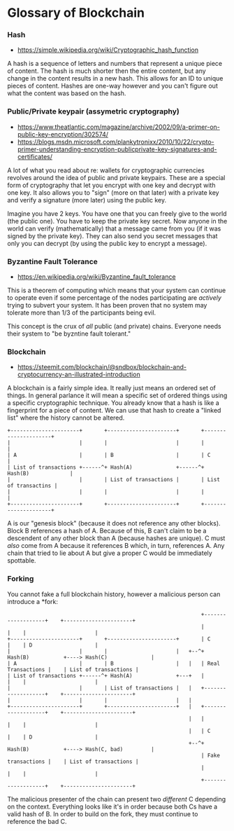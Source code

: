 # Glossary of Blockchain

### Hash

* https://simple.wikipedia.org/wiki/Cryptographic_hash_function

A hash is a sequence of letters and numbers that represent a unique piece of content. The hash is much shorter then the entire content, but any change in the content results in a new hash. This allows for an ID to unique pieces of content. Hashes are one-way however and you can't figure out what the content was based on the hash.

### Public/Private keypair (assymetric cryptography)

* https://www.theatlantic.com/magazine/archive/2002/09/a-primer-on-public-key-encryption/302574/
* https://blogs.msdn.microsoft.com/plankytronixx/2010/10/22/crypto-primer-understanding-encryption-publicprivate-key-signatures-and-certificates/

A lot of what you read about re: wallets for cryptographic currencies revolves around the idea of public and private keypairs. These are a special form of cryptography that let you encrypt with one key and decrypt with one key. It also allows you to "sign" (more on that later) with a private key and verify a signature (more later) using the public key.

Imagine you have 2 keys. You have one that you can freely give to the world (the public one). You have to keep the private key secret. Now anyone in the world can verify (mathematically) that a message came from you (if it was signed by the private key). They can also send you secret messages that only you can decrypt (by using the public key to encrypt a message).

### Byzantine Fault Tolerance

* https://en.wikipedia.org/wiki/Byzantine_fault_tolerance

This is a theorem of computing which means that your system can continue to operate even if some percentage of the nodes participating are *actively* trying to subvert your system. It has been proven that no system may tolerate more than 1/3 of the participants being evil.

This concept is the crux of *all* public (and private) chains. Everyone needs their system to "be byzntine fault tolerant."

### Blockchain

* https://steemit.com/blockchain/@sndbox/blockchain-and-cryptocurrency-an-illustrated-introduction

A blockchain is a fairly simple idea. It really just means an ordered set of things. In general parlance it will mean a specific set of ordered things using a specific cryptographic technique. You already know that a hash is like a fingerprint for a piece of content. We can use that hash to create a "linked list" where the history cannot be altered.

```
+----------------------+       +----------------------+       +---------------------+
|                      |       |                      |       |                     |
| A                    |       | B                    |       | C                   |
| List of transactions +------^+ Hash(A)              +------^+ Hash(B)             |
|                      |       | List of transactions |       | List of transactins |
|                      |       |                      |       |                     |
+----------------------+       +----------------------+       +---------------------+
```

A is our "genesis block" (because it does not reference any other blocks). Block B references a hash of A. Because of this, B can't claim to be a descendent of any other block than A (because hashes are unique). C must *also* come from A because it references B which, in turn, references A. Any chain that tried to lie about A but give a proper C would be immediately spottable.

### Forking

You cannot fake a full blockchain history, however a malicious person can introduce a *fork:

```
                                                              +-------------------+    +----------------------+
                                                              |                   |    |                      |
+----------------------+       +----------------------+       | C                 |    | D                    |
|                      |       |                      |   +--^+ Hash(B)           +----> Hash(C)              |
| A                    |       | B                    |   |   | Real Transactions |    | List of transactions |
| List of transactions +------^+ Hash(A)              +---+   |                   |    |                      |
|                      |       | List of transactions |   |   +-------------------+    +----------------------+
|                      |       |                      |   |
+----------------------+       +----------------------+   |   +-------------------+    +----------------------+
                                                          |   |                   |    |                      |
                                                          |   | C                 |    | D                    |
                                                          +--^+ Hash(B)           +----> Hash(C, bad)         |
                                                              | Fake transactions |    | List of transactions |
                                                              |                   |    |                      |
                                                              +-------------------+    +----------------------+

```

The malicious presenter of the chain can present two *different* C depending on the context. Everything looks like it's in order because both Cs have a valid hash of B. In order to build on the fork, they must continue to reference the bad C.
